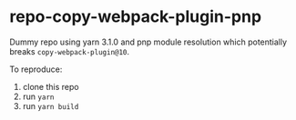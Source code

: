 # repo-copy-webpack-plugin-pnp

Dummy repo using yarn 3.1.0 and pnp module resolution which potentially breaks `copy-webpack-plugin@10`.

To reproduce:

1. clone this repo
2. run `yarn`
3. run `yarn build`

